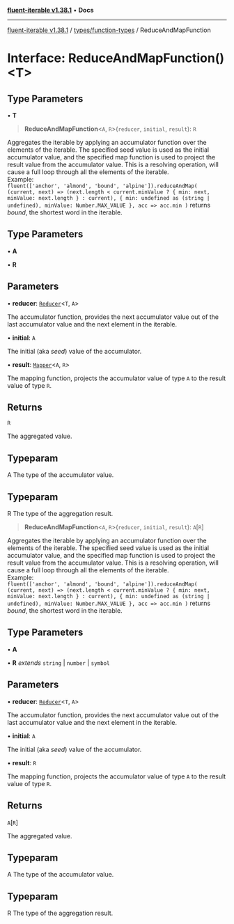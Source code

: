 [**fluent-iterable v1.38.1**](../../../README.md) • **Docs**

***

[fluent-iterable v1.38.1](../../../README.md) / [types/function-types](../README.md) / ReduceAndMapFunction

# Interface: ReduceAndMapFunction()\<T\>

## Type Parameters

• **T**

> **ReduceAndMapFunction**\<`A`, `R`\>(`reducer`, `initial`, `result`): `R`

Aggregates the iterable by applying an accumulator function over the elements of the iterable. The specified seed value is used as the initial accumulator value, and the specified map function is used to project the result value from the accumulator value. This is a resolving operation, will cause a full loop through all the elements of the iterable.<br>
  Example:<br>
    ```
    fluent(['anchor', 'almond', 'bound', 'alpine']).reduceAndMap(
      (current, next) => (next.length < current.minValue ? { min: next, minValue: next.length } : current),
      {
        min: undefined as (string | undefined),
        minValue: Number.MAX_VALUE
      },
      acc => acc.min
    )
    ``` returns *bound*, the shortest word in the iterable.

## Type Parameters

• **A**

• **R**

## Parameters

• **reducer**: [`Reducer`](../../../index/interfaces/Reducer.md)\<`T`, `A`\>

The accumulator function, provides the next accumulator value out of the last accumulator value and the next element in the iterable.

• **initial**: `A`

The initial (aka *seed*) value of the accumulator.

• **result**: [`Mapper`](../../../index/interfaces/Mapper.md)\<`A`, `R`\>

The mapping function, projects the accumulator value of type `A` to the result value of type `R`.

## Returns

`R`

The aggregated value.

## Typeparam

A The type of the accumulator value.

## Typeparam

R The type of the aggregation result.

> **ReduceAndMapFunction**\<`A`, `R`\>(`reducer`, `initial`, `result`): `A`\[`R`\]

Aggregates the iterable by applying an accumulator function over the elements of the iterable. The specified seed value is used as the initial accumulator value, and the specified map function is used to project the result value from the accumulator value. This is a resolving operation, will cause a full loop through all the elements of the iterable.<br>
  Example:<br>
    ```
    fluent(['anchor', 'almond', 'bound', 'alpine']).reduceAndMap(
      (current, next) => (next.length < current.minValue ? { min: next, minValue: next.length } : current),
      {
        min: undefined as (string | undefined),
        minValue: Number.MAX_VALUE
      },
      acc => acc.min
    )
    ``` returns *bound*, the shortest word in the iterable.

## Type Parameters

• **A**

• **R** *extends* `string` \| `number` \| `symbol`

## Parameters

• **reducer**: [`Reducer`](../../../index/interfaces/Reducer.md)\<`T`, `A`\>

The accumulator function, provides the next accumulator value out of the last accumulator value and the next element in the iterable.

• **initial**: `A`

The initial (aka *seed*) value of the accumulator.

• **result**: `R`

The mapping function, projects the accumulator value of type `A` to the result value of type `R`.

## Returns

`A`\[`R`\]

The aggregated value.

## Typeparam

A The type of the accumulator value.

## Typeparam

R The type of the aggregation result.
